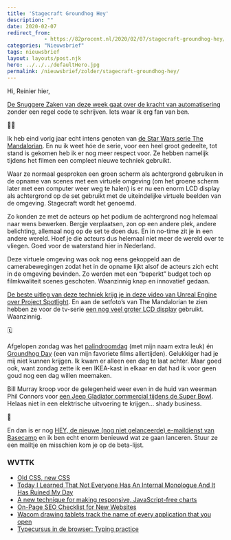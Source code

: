```yaml
---
title: 'Stagecraft Groundhog Hey'
description: ""
date: 2020-02-07
redirect_from: 
            - https://82procent.nl/2020/02/07/stagecraft-groundhog-hey/
categories: "Nieuwsbrief"
tags: nieuwsbrief	
layout: layouts/post.njk
hero: ../../../defaultHero.jpg
permalink: /nieuwsbrief/zolder/stagecraft-groundhog-hey/
---
```

<!-- wp:paragraph -->

Hi, Reinier hier,

<!-- /wp:paragraph -->

<!-- wp:paragraph -->

[De Snuggere Zaken van deze week gaat over de kracht van automatisering](https://www.snuggerezaken.nl/13) zonder een regel code te schrijven. Iets waar ik erg fan van ben.

<!-- /wp:paragraph -->

<!-- wp:paragraph -->

👷‍♂️

<!-- /wp:paragraph -->

<!-- wp:paragraph -->

Ik heb eind vorig jaar echt intens genoten van [de Star Wars serie The Mandalorian](https://www.imdb.com/title/tt8111088/). En nu ik weet hóe de serie, voor een heel groot gedeelte, tot stand is gekomen heb ik er nog meer respect voor. Ze hebben namelijk tijdens het filmen een compleet nieuwe techniek gebruikt.

<!-- /wp:paragraph -->

<!-- wp:paragraph -->

Waar ze normaal gesproken een groen scherm als achtergrond gebruiken in de opname van scenes met een virtuele omgeving (om het groene scherm later met een computer weer weg te halen) is er nu een enorm LCD display als achtergrond op de set gebruikt met de uiteindelijke virtuele beelden van de omgeving. Stagecraft wordt het genoemd.

<!-- /wp:paragraph -->

<!-- wp:paragraph -->

Zo konden ze met de acteurs op het podium de achtergrond nog helemaal naar wens bewerken. Bergje verplaatsen, zon op een andere plek, andere belichting, allemaal nog op de set te doen dus. En in no-time zit je in een andere wereld. Hoef je die acteurs dus helemaal niet meer de wereld over te vliegen. Goed voor de waterstand hier in Nederland.

<!-- /wp:paragraph -->

<!-- wp:paragraph -->

Deze virtuele omgeving was ook nog eens gekoppeld aan de camerabewegingen zodat het in de opname lijkt alsof de acteurs zich echt in de omgeving bevinden. Zo werden met een “beperkt” budget toch op filmkwaliteit scenes geschoten. Waanzinnig knap en innovatief gedaan.

<!-- /wp:paragraph -->

<!-- wp:paragraph -->

[De beste uitleg van deze techniek krijg je in deze video van Unreal Engine over Project Spotlight](https://www.youtube.com/watch?v=Hjb-AqMD-a4). En aan de setfoto’s van The Mandalorian te zien hebben ze voor de tv-serie [een nog veel groter LCD display](https://winteriscoming.net/2020/01/28/check-behind-scene-shots-mandalorian/) gebruikt. Waanzinnig.

<!-- /wp:paragraph -->

<!-- wp:paragraph -->

🗓

<!-- /wp:paragraph -->

<!-- wp:paragraph -->

Afgelopen zondag was het [palindroomdag](https://blog.sumymus.de/palindrome-day-20200202) (met mijn naam extra leuk) én [Groundhog Day](<https://en.wikipedia.org/wiki/Groundhog_Day_(film)>) (een van mijn favoriete films allertijden). Gelukkiger had je mij niet kunnen krijgen. Ik kwam er alleen een dag te laat achter. Maar goed ook, want zondag zette ik een IKEA-kast in elkaar en dat had ik voor geen goud nog een dag willen meemaken.

<!-- /wp:paragraph -->

<!-- wp:paragraph -->

Bill Murray kroop voor de gelegenheid weer even in de huid van weerman Phil Connors voor [een Jeep Gladiator commercial tijdens de Super Bowl](https://www.youtube.com/watch?v=AnhzGUcENWo). Helaas niet in een elektrische uitvoering te krijgen… shady business.

<!-- /wp:paragraph -->

<!-- wp:paragraph -->

📧

<!-- /wp:paragraph -->

<!-- wp:paragraph -->

En dan is er nog [HEY, de nieuwe (nog niet gelanceerde) e-maildienst van Basecamp](https://hey.com/) en ik ben echt enorm benieuwd wat ze gaan lanceren. Stuur ze een mailtje en misschien kom je op de beta-lijst.

<!-- /wp:paragraph -->

<!-- wp:heading {"level":3} -->

### WVTTK

<!-- /wp:heading -->

<!-- wp:list -->

- [Old CSS, new CSS](https://eev.ee/blog/2020/02/01/old-css-new-css/)
- [Today I Learned That Not Everyone Has An Internal Monologue And It Has Ruined My Day](https://ryanandrewlangdon.wordpress.com/2020/01/28/today-i-learned-that-not-everyone-has-an-internal-monologue-and-it-has-ruined-my-day/)
- [A new technique for making responsive, JavaScript-free charts](https://dev.to/richharris/a-new-technique-for-making-responsive-javascript-free-charts-gmp)
- [On-Page SEO Checklist for New Websites](https://talk.hyvor.com/blog/on-page-seo-checklist/)
- [Wacom drawing tablets track the name of every application that you open](https://robertheaton.com/2020/02/05/wacom-drawing-tablets-track-name-of-every-application-you-open/)
- [Typecursus in de browser: Typing practice](https://www.keybr.com/)

<!-- /wp:list -->

<!-- wp:block {"ref":214} /-->
